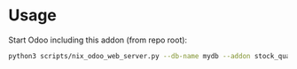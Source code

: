 # Usage

Start Odoo including this addon (from repo root):

```bash
python3 scripts/nix_odoo_web_server.py --db-name mydb --addon stock_quant_package_multi_reference
```
